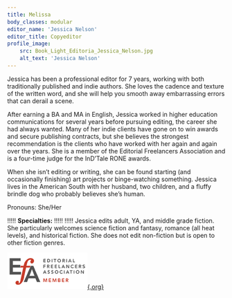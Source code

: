 ```yaml
---
title: Melissa
body_classes: modular
editor_name: 'Jessica Nelson'
editor_title: Copyeditor
profile_image:
    src: Book_Light_Editoria_Jessica_Nelson.jpg
    alt_text: 'Jessica Nelson'
---
```


<span class="first-character">J</span>essica has been a professional editor for 7 years, working with both traditionally published and indie authors.  She loves the cadence and texture of the written word, and she will help you smooth away embarrassing errors that can derail a scene. 

After earning a BA and MA in English, Jessica worked in higher education communications for several years before pursuing editing, the career she had always wanted. Many of her indie clients have gone on to win awards and secure publishing contracts, but she believes the strongest recommendation is the clients who have worked with her again and again over the years. She is a member of the Editorial Freelancers Association and is a four-time judge for the InD’Tale RONE awards.

When she isn’t editing or writing, she can be found starting (and occasionally finishing) art projects or binge-watching something. Jessica lives in the American South with her husband, two children, and a fluffy brindle dog who probably believes she’s human.

Pronouns: She/Her

!!!!! **Specialties:**
!!!!! 
!!!!! Jessica edits adult, YA, and middle grade fiction. She particularly welcomes science fiction and fantasy, romance (all heat levels), and historical fiction. She does not edit non-fiction but is open to other fiction genres. 

[![EFA](EFA_logomem_85.png){.org}](http://www.the-efa.org/?target=_blank)